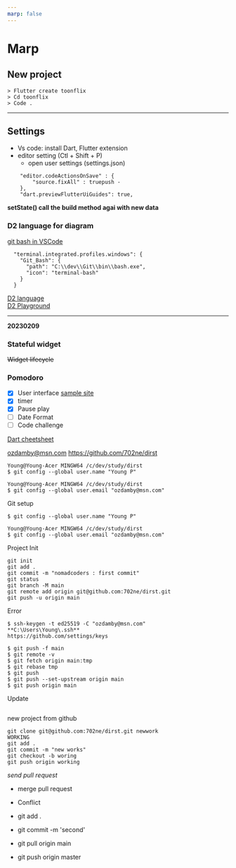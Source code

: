 ```yaml
---
marp: false
---
```


# **Marp**

## New project

```
> Flutter create toonflix
> Cd toonflix
> Code .
```

---

## Settings

- Vs code: install Dart, Flutter extension
- editor setting (Ctl + Shift + P)
  - open user settings (settings.json)

```
    "editor.codeActionsOnSave" : {
        "source.fixAll" : truepush -
    },
    "dart.previewFlutterUiGuides": true,
```

**setState() call the build method agai with new data**

### D2 language for diagram

[git bash in VSCode](https://www.geeksforgeeks.org/how-to-integrate-git-bash-with-visual-studio-code/)

```
  "terminal.integrated.profiles.windows": {
    "Git_Bash": {
      "path": "C:\\dev\\Git\\bin\\bash.exe",
      "icon": "terminal-bash"
    }
  }
  ```

[D2 language](https://d2lang.com/tour/install)<br>
[D2 Playground](https://play.d2lang.com/)

---
**20230209**

### Stateful widget

~~Widget lifecycle~~

### Pomodoro

- [x] User interface [sample site](https://www.behance.net/gallery/98918603/POMO-UIKIT?tracking_source=search_projects%7Cpomo+uikit)
- [X] timer
- [X] Pause play
- [ ] Date Format
- [ ] Code challenge

[Dart cheetsheet](https://koenig-media.raywenderlich.com/uploads/2019/08/dart_cheatsheet-1.0.3.pdf)

ozdamby@msn.com
<https://github.com/702ne/dirst>

```
Young@Young-Acer MINGW64 /c/dev/study/dirst
$ git config --global user.name "Young P"

Young@Young-Acer MINGW64 /c/dev/study/dirst
$ git config --global user.email "ozdamby@msn.com"
```

Git setup

```Young@Young-Acer MINGW64 /c/dev/study/dirst
$ git config --global user.name "Young P"

Young@Young-Acer MINGW64 /c/dev/study/dirst
$ git config --global user.email "ozdamby@msn.com"
```

Project Init

```
git init
git add .
git commit -m "nomadcoders : first commit"
git status
git branch -M main
git remote add origin git@github.com:702ne/dirst.git
git push -u origin main
```

Error

```
$ ssh-keygen -t ed25519 -C "ozdamby@msn.com"
**C:\Users\Young\.ssh**
https://github.com/settings/keys

$ git push -f main
$ git remote -v
$ git fetch origin main:tmp
$ git rebase tmp
$ git push
$ git push --set-upstream origin main
$ git push origin main
```

Update

```
```

new project from github

```
git clone git@github.com:702ne/dirst.git newwork
WORKING
git add .
git commit -m "new works"
git checkout -b woring
git push origin working

```

*send pull request*

- merge pull request

- Conflict

- git add .
- git commit -m 'second'
- git pull origin main
- git push origin master
